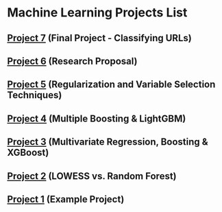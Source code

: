 # Machine Learning Projects List
## [Project 7](Project7.md) (Final Project - Classifying URLs)

## [Project 6](Project6.md) (Research Proposal)

## [Project 5](Project5.md) (Regularization and Variable Selection Techniques)

## [Project 4](Project4.md) (Multiple Boosting & LightGBM)

## [Project 3](Project3.md) (Multivariate Regression, Boosting & XGBoost)

## [Project 2](Project2.md) (LOWESS vs. Random Forest)

## [Project 1](Project1.md) (Example Project)
